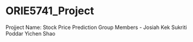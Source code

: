 # ORIE5741_Project
Projject Name: Stock Price Prediction
Group Members - Josiah Kek    Sukriti Poddar     Yichen Shao
